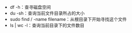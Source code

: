 - df -h：查寻磁盘空间
- du -sh：查询当前文件目录所占的大小
- sudo find / -name filename：从根目录下开始寻找这个文件
- ls | wc -l：查询当前目录下的文件数目